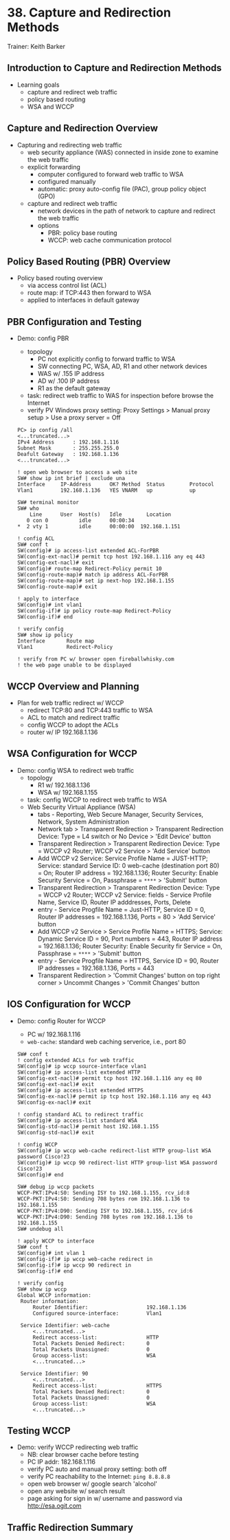 # 38. Capture and Redirection Methods

Trainer: Keith Barker


## Introduction to Capture and Redirection Methods

- Learning goals
  - capture and redirect web traffic
  - policy based routing
  - WSA and WCCP


## Capture and Redirection Overview

- Capturing and redirecting web traffic
  - web security appliance (WAS) connected in inside zone to examine the web traffic
  - explicit forwarding
    - computer configured to forward web traffic to WSA
    - configured manually 
    - automatic: proxy auto-config file (PAC), group policy object (GPO)
  - capture and redirect web traffic
    - network devices in the path of network to capture and redirect the web traffic
    - options
      - PBR: policy base routing
      - WCCP: web cache communication protocol


## Policy Based Routing (PBR) Overview

- Policy based routing overview
  - via access control list (ACL)
  - route map: if TCP:443 then forward to WSA
  - applied to interfaces in default gateway


## PBR Configuration and Testing

- Demo: config PBR
  - topology
    - PC not explicitly config to forward traffic to WSA
    - SW connecting PC, WSA, AD, R1 and other network devices
    - WAS w/ .155 IP address
    - AD w/ .100 IP address
    - R1 as the default gateway
  - task: redirect web traffic to WAS for inspection before browse the Internet
  - verify PV Windows proxy setting: Proxy Settings > Manual proxy setup > Use a proxy server = Off

  ```text
  PC> ip config /all
  <...truncated...>
  IPv4 Address      : 192.168.1.116
  Subnet Mask       : 255.255.255.0
  Deafult Gateway   : 192.168.1.136
  <...truncated...>

  ! open web browser to access a web site
  SW# show ip int brief | exclude una
  Interface     IP-Address      OK? Method  Status        Protocol
  Vlan1         192.168.1.136   YES VNARM   up            up

  SW# terminal monitor
  SW# who
      Line      User  Host(s)   Idle        Location 
     0 con 0          idle      00:00:34
  *  2 vty 1          idle      00:00:00  192.168.1.151

  ! config ACL
  SW# conf t
  SW(config)# ip access-list extended ACL-ForPBR
  SW(config-ext-nacl)# permit tcp host 192.168.1.116 any eq 443
  SW(config-ext-nacl)# exit
  SW(config)# route-map Redirect-Policy permit 10
  SW(config-route-map)# match ip address ACL-ForPBR
  SW(config-route-map)# set ip next-hop 192.168.1.155
  SW(config-route-map)# exit

  ! apply to interface
  SW(config)# int vlan1
  SW(config-if)# ip policy route-map Redirect-Policy
  SW(config-if)# end

  ! verify config
  SW# show ip policy
  Interface       Route map
  Vlan1           Redirect-Policy

  ! verify from PC w/ browser open fireballwhisky.com
  ! the web page unable to be displayed
  ```


## WCCP Overview and Planning

- Plan for web traffic redirect w/ WCCP
  - redirect TCP:80 and TCP:443 traffic to WSA
  - ACL to match and redirect traffic
  - config WCCP to adopt the ACLs
  - router w/ IP 192.168.1.136


## WSA Configuration for WCCP

- Demo: config WSA to redirect web traffic
  - topology
    - R1 w/ 192.168.1.136
    - WSA w/ 192.168.1.155
  - task: config WCCP to redirect web traffic to WSA
  - Web Security Virtual Appliance (WSA)
    - tabs - Reporting, Web Secure Manager, Security Services, Network, System Administration
    - Network tab > Transparent Redirection > Transparent Redirection Device: Type = L4 switch or No Device > 'Edit Device' button
    - Transparent Redirection > Transparent Redirection Device: Type = WCCP v2 Router; WCCP v2 Service > 'Add Service' button
    - Add WCCP v2 Service: Service Profile Name = JUST-HTTP; Service: standard Service ID: 0 web-cache (destination port 80) = On; Router IP address = 192.168.1.136; Router Security: Enable Security Service = On, Passphrase = `****` > 'Submit' button
    - Transparent Redirection > Transparent Redirection Device: Type = WCCP v2 Router; WCCP v2 Service: fields - Service Profile Name, Service ID, Router IP adddresses, Ports, Delete
    - entry - Service Progfile Name = Just-HTTP, Service ID = 0, Router IP addresses = 192.168.1.136, Ports = 80 > 'Add Service' button
    - Add WCCP v2 Service > Service Profile Name = HTTPS; Service: Dynamic Service ID = 90, Port numbers = 443, Router IP address = 192.168.1.136; Router Security: Enable Security fir Service = On, Passphrase = `****` > 'Submit' button
    - entry - Service Progfile Name = HTTPS, Service ID = 90, Router IP addresses = 192.168.1.136, Ports = 443
    - Transparent Redirection > 'Commit Changes' button on top right corner > Uncommit Changes > 'Commit Changes' button


## IOS Configuration for WCCP

- Demo: config Router for WCCP
  - PC w/ 192.168.1.116
  - `web-cache`: standard web caching serverice, i.e., port 80

  ```text
  SW# conf t
  ! config extended ACLs for web traffic 
  SW(config)# ip wccp source-interface vlan1
  SW(config)# ip access-list extended HTTP
  SW(config-ext-nacl)# permit tcp host 192.168.1.116 any eq 80
  SW(config-ext-nacl)# exit
  SW(config)# ip access-list extended HTTPS
  SW(config-ex-nacl)# permit ip tcp host 192.168.1.116 any eq 443
  SW(config-ex-nacl)# exit

  ! config standard ACL to redirect traffic
  SW(config)# ip access-list standard WSA
  SW(config-std-nacl)# permit host 192.168.1.155
  SW(config-std-nacl)# exit

  ! config WCCP
  SW(config)# ip wccp web-cache redirect-list HTTP group-list WSA password Cisco!23
  SW(config)# ip wccp 90 redirect-list HTTP group-list WSA password Cisco!23
  SW(config)# end

  SW# debug ip wccp packets
  WCCP-PKT:IPv4:S0: Sending ISY to 192.168.1.155, rcv_id:8
  WCCP-PKT:IPv4:S0: Sending 708 bytes rom 192.168.1.136 to 192.168.1.155
  WCCP-PKT:IPv4:D90: Sending ISY to 192.168.1.155, rcv_id:6
  WCCP-PKT:IPv4:D90: Sending 708 bytes rom 192.168.1.136 to 192.168.1.155
  SW# undebug all

  ! apply WCCP to interface
  SW# conf t
  SW(config)# int vlan 1
  SW(config-if)# ip wccp web-cache redirect in
  SW(config-if)# ip wccp 90 redirect in
  SW(config-if)# end

  ! verify config
  SW# show ip wccp
  Global WCCP information:
   Router information:
       Router Identifier:                   192.168.1.136
       Configured source-interface:         Vlan1

   Service Identifier: web-cache
       <...truncated...>
       Redirect access-list:                HTTP
       Total Packets Denied Redirect:       0
       Total Packets Unassigned:            0
       Group access-list:                   WSA
       <...truncated...>

   Service Identifier: 90
       <...truncated...>
       Redirect access-list:                HTTPS
       Total Packets Denied Redirect:       0
       Total Packets Unassigned:            0
       Group access-list:                   WSA
       <...truncated...>
  ```


## Testing WCCP

- Demo: verify WCCP redirecting web traffic
  - NB: clear browser cache before testing
  - PC IP addr: 182.168.1.116
  - verify PC auto and manual proxy setting: both off
  - verify PC reachability to the Internet: `ping 8.8.8.8`
  - open web browser w/ google search 'alcohol'
  - open any website w/ search result 
  - page asking for sign in w/ username and password via http://esa.ogit.com


## Traffic Redirection Summary




